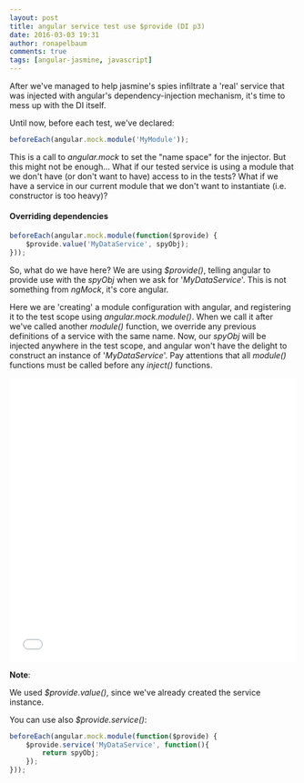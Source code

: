 ```yaml
---
layout: post
title: angular service test use $provide (DI p3)
date: 2016-03-03 19:31
author: ronapelbaum
comments: true
tags: [angular-jasmine, javascript]
---
```

After we've managed to help jasmine's spies infiltrate a 'real' service that was injected with angular's dependency-injection mechanism, it's time to mess up with the DI itself.

Until now, before each test, we've declared:

```javascript
beforeEach(angular.mock.module('MyModule'));
```

This is a call to *angular.mock* to set the "name space" for the injector.
But this might not be enough...
What if our tested service is using a module that we don't have (or don't want to have) access to in the tests?
What if we have a service in our current module that we don't want to instantiate (i.e. constructor is too heavy)?
#### Overriding dependencies
```javascript
beforeEach(angular.mock.module(function($provide) {
    $provide.value('MyDataService', spyObj);
}));
```

So, what do we have here?
We are using *$provide()*, telling angular to provide use with the *spyObj* when we ask for '*MyDataService*'.
This is not something from *ngMock*, it's core angular.

Here we are 'creating' a module configuration with angular, and registering it to the test scope using *angular.mock.module()*.
When we call it after we've called another *module()* function, we override any previous definitions of a service with the same name.
Now, our *spyObj* will be injected anywhere in the test scope, and angular won't have the delight to construct an instance of '*MyDataService*'.
Pay attentions that all *module()* functions must be called before any *inject()* functions.

<iframe width="100%" height="500" src="//jsfiddle.net/ronapelbaum/197rb26z/embedded/js,result/" allowfullscreen="allowfullscreen" frameborder="0"></iframe>

**Note**:

We used *$provide.value()*, since we've already created the service instance.

You can use also *$provide.service()*:

```javascript
beforeEach(angular.mock.module(function($provide) {
    $provide.service('MyDataService', function(){
        return spyObj;
    });
}));
```
